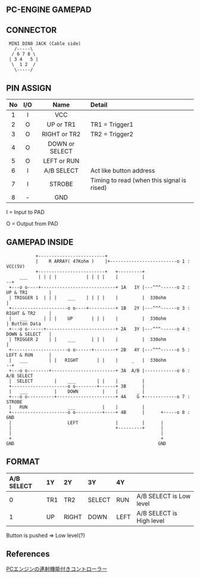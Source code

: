 ## PC-ENGINE GAMEPAD

## CONNECTOR

```
 MINI DIN8 JACK (Cable side)
   /-----\
  / 6 7 8 \
 | 3 4   5 |
  \  1 2  /
   \-----/
```

## PIN ASSIGN
|No|I/O|Name|Detail|
|:-:|:-:|:-:|:-|
|1|I|VCC||
|2|O|UP or TR1|TR1 = Trigger1|
|3|O|RIGHT or TR2|TR2 = Trigger2|
|4|O|DOWN or SELECT||
|5|O|LEFT or RUN||
|6|I|A/B SELECT|Act like button address|
|7|I|STROBE| Timing to read (when this signal is rised)|
|8|-|GND||

I = Input to PAD

O = Output from PAD

## GAMEPAD INSIDE
```
           +-------------------------+
           |    R ARRAY( 47Kohm )    |+-------------------------o 1 : VCC(5V)
           +-------------------------+   +---------+
     ___    | | | |           | | | |    |         |                                --+
 +---o o----+----------------------------+ 1A   1Y |---^^^------o 2 : UP & TR1        |
 | TRIGGER 1  | | |    ___    | | | |    |         |  330ohm                          |
 +---------------------o o----+----------+ 1B   2Y |---^^^------o 3 : RIGHT & TR2     |
 |   ___      | | |    UP       | | |    |         |  330ohm                          | Button Data
 +---o o------+--------------------------+ 2A   3Y |---^^^------o 4 : DOWN & SELECT   |
 | TRIGGER 2    | |    ___      | | |    |         |  330ohm                          |
 +---------------------o o------+--------+ 2B   4Y |---^^^------o 5 : LEFT & RUN      |
 |   ___        | |   RIGHT       | |    |     _   |  330ohm                        --+
 +---o o--------+------------------------+ 3A  A/B |------------o 6 : A/B SELECT
 |  SELECT        |    ___        | |    |         |
 +---------------------o o--------+------+ 3B      |
 |   ___          |    DOWN         |    |       _ |
 +---o o----------+----------------------+ 4A    G +------------o 7 : STROBE
 |   RUN               ___          |    |         |
 +---------------------o o----------+----+ 4B      |      +-----o 8 : GND
 |                     LEFT              |         |      |
 |                                       +---------+      |
 |                                                        |
 +                                                        +
GND                                                      GND
```

## FORMAT

|A/B SELECT|1Y|2Y|3Y|4Y||
|:-|:-|:-|:-|:-|:-|
|0|TR1|TR2|SELECT|RUN| A/B SELECT is Low level|
|1|UP|RIGHT|DOWN|LEFT| A/B SELECT is High level|


Button is pushed => Low level(?)

## References

[PCエンジンの連射機能付きコントローラー](http://rapidturbo2000.blog.fc2.com/blog-entry-95.html)
